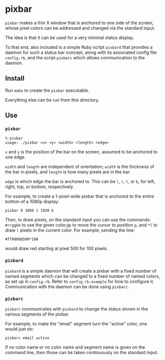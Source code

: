 # pixbar

`pixbar` makes a thin X window that is anchored to one side of the screen, whose pixel colors can be addressed and changed via the standard input.

The idea is that it can be used for a very minimal status display.

To that end, also included is a simple Ruby script `pixbard` that provides a daemon for such a status bar concept, along with its associated config file `config.rb`, and the script `pixbarc` which allows communication to the daemon.

## Install

Run `make` to create the `pixbar` executable.

Everything else can be run from this directory.

## Use

### `pixbar`

    % pixbar
    usage: ./pixbar <x> <y> <width> <length> <edge>

`x` and `y` is the position of the bar on the screen, assumed to be anchored to one edge.

`width` and `length` are independent of orientation; `width` is the thickness of the bar in pixels, and `length` is how many pixels are in the bar.

`edge` is which edge the bar is anchored to.  This can be `l`, `r`, `t`, or `b`, for left, right, top, or bottom, respectively.

For example, to create a 1-pixel-wide pixbar that is anchored to the entire bottom of a 1080p display:

    pixbar 0 1080 1 1920 b

Then, to draw pixels, on the standard input you can use the commands: `#rrggbb` to use the given color,`@p` to move the cursor to position `p`, and `*l` to draw `l` pixels in the current color.  For example, sending the line:

    #ff0000@500*100

would draw red starting at pixel 500 for 100 pixels.

### `pixbard`

`pixbard` is a simple daemon that will create a pixbar with a fixed number of named segments which can be changed to a fixed number of named colors, as set up in `config.rb`.  Refer to `config.rb.example` for how to configure it.  Communication with the daemon can be done using `pixbarc`.

### `pixbarc`

`pixbarc` communicates with `pixbard` to change the status shown in the various segments of the pixbar.

For example, to make the "email" segment turn the "active" color, one would just do:

    pixbarc email active

If no color name or no color name and segment name is given on the command line, then those can be taken continuously on the standard input.
